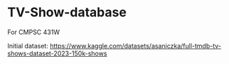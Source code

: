 # TV-Show-database
For CMPSC 431W

Initial dataset: https://www.kaggle.com/datasets/asaniczka/full-tmdb-tv-shows-dataset-2023-150k-shows




